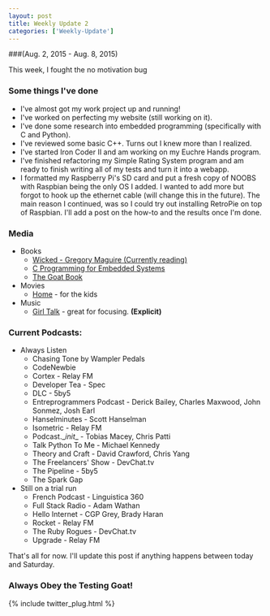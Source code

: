 ```yaml
---
layout: post
title: Weekly Update 2
categories: ['Weekly-Update']
---
```

###(Aug. 2, 2015 - Aug. 8, 2015)

This week, I fought the no motivation bug

<!--end of excerpt-->

### Some things I've done
* I've almost got my work project up and running!
* I've worked on perfecting my website (still working on it).
* I've done some research into embedded programming (specifically with C and Python).
* I've reviewed some basic C++. Turns out I knew more than I realized.
* I've started Iron Coder II and am working on my Euchre Hands program.
* I've finished refactoring my Simple Rating System program and am ready to finish writing all of my tests and turn it into a webapp.
* I formatted my Raspberry Pi's SD card and put a fresh copy of NOOBS with Raspbian being the only OS I added. I wanted to add more but forgot to hook up the ethernet cable (will change this in the future). The main reason I continued, was so I could try out installing RetroPie on top of Raspbian. I'll add a post on the how-to and the results once I'm done.

### Media
* Books
    * [Wicked - Gregory Maguire (Currently reading)](http://www.amazon.com/Wicked-Life-Times-Witch-Years/dp/0061350966/)
    * [C Programming for Embedded Systems](http://dsp-book.narod.ru/CPES.pdf)
    * [The Goat Book](http://chimera.labs.oreilly.com/books/1234000000754/index.html)
* Movies
    * [Home](http://www.imdb.com/title/tt2224026/) - for the kids
* Music
    * [Girl Talk](http://illegalart.net/girltalk/shop/index.html) - great for focusing. **(Explicit)**

### Current Podcasts:
* Always Listen
    * Chasing Tone by Wampler Pedals
    * CodeNewbie
    * Cortex - Relay FM
    * Developer Tea - Spec
    * DLC - 5by5
    * Entreprogrammers Podcast - Derick Bailey, Charles Maxwood, John Sonmez, Josh Earl
    * Hanselminutes - Scott Hanselman
    * Isometric - Relay FM
    * Podcast.\__init__ - Tobias Macey, Chris Patti
    * Talk Python To Me - Michael Kennedy
    * Theory and Craft - David Crawford, Chris Yang
    * The Freelancers' Show - DevChat.tv
    * The Pipeline - 5by5
    * The Spark Gap
* Still on a trial run
    * French Podcast - Linguistica 360
    * Full Stack Radio - Adam Wathan
    * Hello Internet - CGP Grey, Brady Haran
    * Rocket - Relay FM
    * The Ruby Rogues - DevChat.tv
    * Upgrade - Relay FM


That's all for now. I'll update this post if anything happens between today and Saturday.

### Always Obey the Testing Goat!

{% include twitter_plug.html %}
